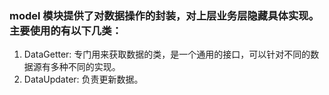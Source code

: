 ### model 模块提供了对数据操作的封装，对上层业务层隐藏具体实现。主要使用的有以下几类：
1. DataGetter: 专门用来获取数据的类，是一个通用的接口，可以针对不同的数据源有多种不同的实现。
2. DataUpdater: 负责更新数据。